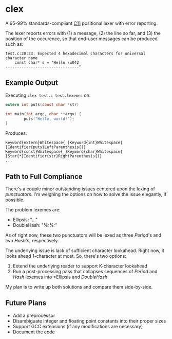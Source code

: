 # clex

A 95-99% standards-compliant 
[C11](http://www.open-std.org/jtc1/sc22/wg14/www/docs/n1570.pdf) positional lexer with 
error reporting.

The lexer reports errors with (1) a message, (2) the line so far, and (3) the position of 
the occurence, so that end-user messages can be produced such as:

```
test.c:20:33: Expected 4 hexadecimal characters for universal character name
    const char* s = "Hello \u042
--------------------------------^
```

## Example Output

Executing `clex test.c test.lexemes` on:

```c
extern int puts(const char *str)

int main(int argc, char **argv) {
        puts("Hello, world!");
}
```

Produces:

```
Keyword{extern}Whitespace{ }Keyword{int}Whitespace{ }Identifier{puts}LeftParenthesis{(}
Keyword{const}Whitespace{ }Keyword{char}Whitespace{ }Star{*}Identifier{str}RightParenthesis{)}
...
```

## Path to Full Compliance

There's a couple minor outstanding issues centered upon the lexing of *punctuators*. I'm weighing the options on how to solve the issue elegantly, if possible.

The problem lexemes are:

* Ellipsis: "..."
* DoubleHash: "%:%:"

As of right now, these two punctuators will be lexed as three *Period*'s and two *Hash*'s, respectively.

The underlying issue is lack of sufficient character lookahead. Right now, it looks ahead 1-character at most. So, there's two options:

1. Extend the underlying reader to support K-character lookahead
2. Run a post-processing pass that collapses sequences of *Period* and *Hash* lexemes into *Ellipsis and *DoubleHash*

My plan is to write up both solutions and compare them side-by-side.

## Future Plans

- Add a preprocessor
- Disambiguate integer and floating point constants into their proper sizes
- Support GCC extensions (if any modifications are necessary)
- Document the code
